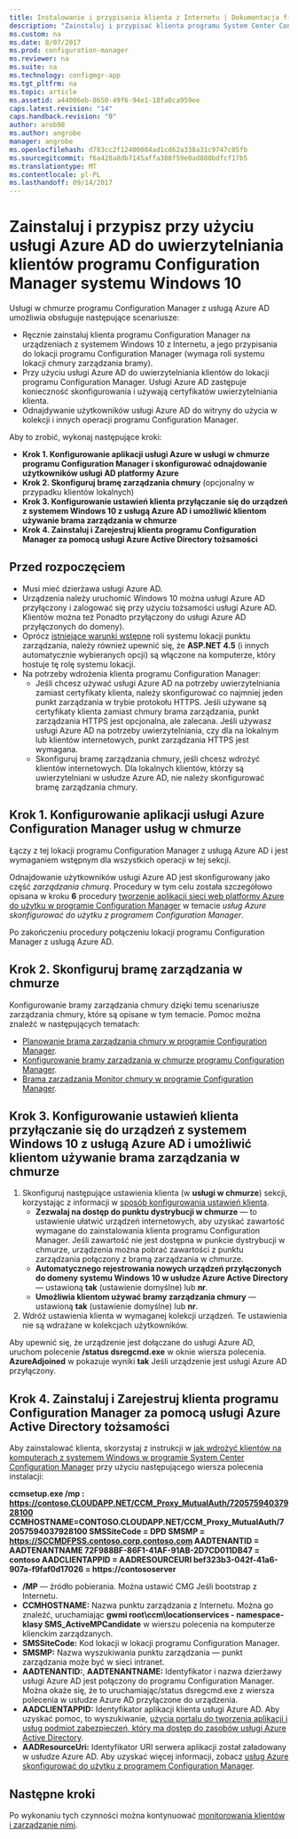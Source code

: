 ```yaml
---
title: Instalowanie i przypisania klienta z Internetu | Dokumentacja firmy Microsoft
description: "Zainstaluj i przypisać klienta programu System Center Configuration Manager z Internetu."
ms.custom: na
ms.date: 8/07/2017
ms.prod: configuration-manager
ms.reviewer: na
ms.suite: na
ms.technology: configmgr-app
ms.tgt_pltfrm: na
ms.topic: article
ms.assetid: a44006eb-8650-49f6-94e1-18fa0ca959ee
caps.latest.revision: "14"
caps.handback.revision: "0"
author: arob98
ms.author: angrobe
manager: angrobe
ms.openlocfilehash: d783cc2f12400084ad1cd62a338a31c9747c05fb
ms.sourcegitcommit: f6a428a8db7145affa388f59e0ad880bdfcf17b5
ms.translationtype: MT
ms.contentlocale: pl-PL
ms.lasthandoff: 09/14/2017
---
```

# <a name="install-and-assign-configuration-manager-windows-10-clients-using-azure-ad-for-authentication"></a>Zainstaluj i przypisz przy użyciu usługi Azure AD do uwierzytelniania klientów programu Configuration Manager systemu Windows 10

Usługi w chmurze programu Configuration Manager z usługą Azure AD umożliwia obsługuje następujące scenariusze:

- Ręcznie zainstaluj klienta programu Configuration Manager na urządzeniach z systemem Windows 10 z Internetu, a jego przypisania do lokacji programu Configuration Manager (wymaga roli systemu lokacji chmury zarządzania bramy).
- Przy użyciu usługi Azure AD do uwierzytelniania klientów do lokacji programu Configuration Manager. Usługi Azure AD zastępuje konieczność skonfigurowania i używają certyfikatów uwierzytelniania klienta.
- Odnajdywanie użytkowników usługi Azure AD do witryny do użycia w kolekcji i innych operacji programu Configuration Manager.

Aby to zrobić, wykonaj następujące kroki:

- **Krok 1. Konfigurowanie aplikacji usługi Azure w usługi w chmurze programu Configuration Manager i skonfigurować odnajdowanie użytkowników usługi AD platformy Azure**
- **Krok 2. Skonfiguruj bramę zarządzania chmury** (opcjonalny w przypadku klientów lokalnych)
- **Krok 3. Konfigurowanie ustawień klienta przyłączanie się do urządzeń z systemem Windows 10 z usługą Azure AD i umożliwić klientom używanie brama zarządzania w chmurze**
- **Krok 4. Zainstaluj i Zarejestruj klienta programu Configuration Manager za pomocą usługi Azure Active Directory tożsamości**


## <a name="before-you-start"></a>Przed rozpoczęciem

- Musi mieć dzierżawa usługi Azure AD.
- Urządzenia należy uruchomić Windows 10 można usługi Azure AD przyłączony i zalogować się przy użyciu tożsamości usługi Azure AD. Klientów można też Ponadto przyłączony do usługi Azure AD przyłączonych do domeny).
- Oprócz [istniejące warunki wstępne](/sccm/core/plan-design/configs/site-and-site-system-prerequisites) roli systemu lokacji punktu zarządzania, należy również upewnić się, że **ASP.NET 4.5** (i innych automatycznie wybieranych opcji) są włączone na komputerze, który hostuje tę rolę systemu lokacji.
- Na potrzeby wdrożenia klienta programu Configuration Manager:
    - Jeśli chcesz używać usługi Azure AD na potrzeby uwierzytelniania zamiast certyfikaty klienta, należy skonfigurować co najmniej jeden punkt zarządzania w trybie protokołu HTTPS.
        Jeśli używane są certyfikaty klienta zamiast chmury brama zarządzania, punkt zarządzania HTTPS jest opcjonalna, ale zalecana. Jeśli używasz usługi Azure AD na potrzeby uwierzytelniania, czy dla na lokalnym lub klientów internetowych, punkt zarządzania HTTPS jest wymagana.
    - Skonfiguruj bramę zarządzania chmury, jeśli chcesz wdrożyć klientów internetowych. Dla lokalnych klientów, którzy są uwierzytelniani w usłudze Azure AD, nie należy skonfigurować bramę zarządzania chmury.


## <a name="step-1-set-up-the-azure-services-app-in-configuration-manager-cloud-services"></a>Krok 1. Konfigurowanie aplikacji usługi Azure Configuration Manager usług w chmurze

Łączy z tej lokacji programu Configuration Manager z usługą Azure AD i jest wymaganiem wstępnym dla wszystkich operacji w tej sekcji. 

Odnajdowanie użytkowników usługi Azure AD jest skonfigurowany jako część *zarządzania chmurą*. Procedury w tym celu została szczegółowo opisana w kroku **6** procedury [tworzenie aplikacji sieci web platformy Azure do użytku w programie Configuration Manager](/sccm/core/servers/deploy/configure/Azure-services-wizard#webapp) w temacie *usług Azure skonfigurować do użytku z programem Configuration Manager*.
    
Po zakończeniu procedury połączeniu lokacji programu Configuration Manager z usługą Azure AD. 

## <a name="step-2-set-up-the-cloud-management-gateway"></a>Krok 2. Skonfiguruj bramę zarządzania w chmurze

Konfigurowanie bramy zarządzania chmury dzięki temu scenariusze zarządzania chmury, które są opisane w tym temacie. Pomoc można znaleźć w następujących tematach: 

- [Planowanie brama zarządzania chmury w programie Configuration Manager](/sccm/core/clients/manage/plan-cloud-management-gateway).
- [Konfigurowanie bramy zarządzania w chmurze programu Configuration Manager](/sccm/core/clients/manage/setup-cloud-management-gateway).
- [Brama zarządzania Monitor chmury w programie Configuration Manager](/sccm/core/clients/manage/monitor-clients-cloud-management-gateway).

## <a name="step-3-configure-client-settings-to-join-windows-10-devices-with-azure-ad-and-enable-clients-to-use-the-cloud-management-gateway"></a>Krok 3. Konfigurowanie ustawień klienta przyłączanie się do urządzeń z systemem Windows 10 z usługą Azure AD i umożliwić klientom używanie brama zarządzania w chmurze

1.  Skonfiguruj następujące ustawienia klienta (w **usługi w chmurze**) sekcji, korzystając z informacji w [sposób konfigurowania ustawień klienta](/sccm/core/clients/deploy/configure-client-settings).
    - **Zezwalaj na dostęp do punktu dystrybucji w chmurze** — to ustawienie ułatwić urządzeń internetowych, aby uzyskać zawartość wymagane do zainstalowania klienta programu Configuration Manager. Jeśli zawartość nie jest dostępna w punkcie dystrybucji w chmurze, urządzenia można pobrać zawartości z punktu zarządzania połączony z bramą zarządzania w chmurze.
    - **Automatycznego rejestrowania nowych urządzeń przyłączonych do domeny systemu Windows 10 w usłudze Azure Active Directory** — ustawioną **tak** (ustawienie domyślne) lub **nr**.
    - **Umożliwia klientom używać bramy zarządzania chmury** — ustawioną **tak** (ustawienie domyślne) lub **nr**.
2.  Wdróż ustawienia klienta w wymaganej kolekcji urządzeń. Te ustawienia nie są wdrażane w kolekcjach użytkowników.

Aby upewnić się, że urządzenie jest dołączane do usługi Azure AD, uruchom polecenie **/status dsregcmd.exe** w oknie wiersza polecenia. **AzureAdjoined** w pokazuje wyniki **tak** Jeśli urządzenie jest usługi Azure AD przyłączony.


## <a name="step-4-install-and-register-the-configuration-manager-client-using-azure-active-directory-identity"></a>Krok 4. Zainstaluj i Zarejestruj klienta programu Configuration Manager za pomocą usługi Azure Active Directory tożsamości

Aby zainstalować klienta, skorzystaj z instrukcji w [jak wdrożyć klientów na komputerach z systemem Windows w programie System Center Configuration Manager](/sccm/core/clients/deploy/deploy-clients-to-windows-computers#a-namebkmkmanuala-how-to-install-clients-manually) przy użyciu następującego wiersza polecenia instalacji: 

**ccmsetup.exe /mp &#58; https://contoso.CLOUDAPP.NET/CCM_Proxy_MutualAuth/72057594037928100 CCMHOSTNAME=CONTOSO.CLOUDAPP.NET/CCM_Proxy_MutualAuth/72057594037928100 SMSSiteCode = DPD SMSMP = https://SCCMDFPSS.contoso.corp.contoso.com AADTENANTID = AADTENANTNAME 72F988BF-86F1-41AF-91AB-2D7CD011DB47 = contoso AADCLIENTAPPID = AADRESOURCEURI bef323b3-042f-41a6-907a-f9faf0d17026 = https://contososerver**

- **/MP** — źródło pobierania. Można ustawić CMG Jeśli bootstrap z Internetu.
- **CCMHOSTNAME:** Nazwa punktu zarządzania z Internetu. Można go znaleźć, uruchamiając **gwmi root\ccm\locationservices - namespace-klasy SMS_ActiveMPCandidate** w wierszu polecenia na komputerze klienckim zarządzanych.
- **SMSSiteCode:** Kod lokacji w lokacji programu Configuration Manager.
- **SMSMP:** Nazwa wyszukiwania punktu zarządzania — punkt zarządzania może być w sieci intranet.
- **AADTENANTID:**, **AADTENANTNAME:** Identyfikator i nazwa dzierżawy usługi Azure AD jest połączony do programu Configuration Manager. Można okaże się, że to uruchamiając/status dsregcmd.exe z wiersza polecenia w usłudze Azure AD przyłączone do urządzenia.
- **AADCLIENTAPPID:** Identyfikator aplikacji klienta usługi Azure AD. Aby uzyskać pomoc, to wyszukiwanie, [użycia portalu do tworzenia aplikacji i usług podmiot zabezpieczeń, który ma dostęp do zasobów usługi Azure Active Directory](https://docs.microsoft.com/azure/azure-resource-manager/resource-group-create-service-principal-portal#get-application-id-and-authentication-key).
- **AADResourceUri:** Identyfikator URI serwera aplikacji został załadowany w usłudze Azure AD. Aby uzyskać więcej informacji, zobacz [usług Azure skonfigurować do użytku z programem Configuration Manager](/sccm/core/servers/deploy/configure/azure-services-wizard).




## <a name="next-steps"></a>Następne kroki

Po wykonaniu tych czynności można kontynuować [monitorowania klientów i zarządzanie nimi](/sccm/core/clients/manage/monitor-clients).

